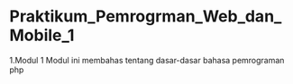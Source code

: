 # Praktikum_Pemrogrman_Web_dan_Mobile_1

1.Modul 1 Modul ini membahas tentang dasar-dasar bahasa pemrograman php
